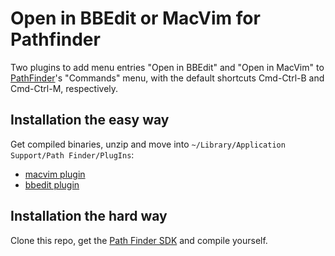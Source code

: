 # Open in BBEdit or MacVim for Pathfinder #

Two plugins to add menu entries "Open in BBEdit" and "Open in MacVim" to [PathFinder](http://www.cocoatech.com/)'s "Commands" menu,
with the default shortcuts Cmd-Ctrl-B and Cmd-Ctrl-M, respectively.

## Installation the easy way

Get compiled binaries, unzip and move into `~/Library/Application Support/Path Finder/PlugIns`:

 -   [macvim plugin](https://github.com/downloads/danmichaelo/pathfinder_open_in_bbedit_macvim/pathfinder_open_in_macvim-1.1.zip)
 -   [bbedit plugin](https://github.com/downloads/danmichaelo/pathfinder_open_in_bbedit_macvim/pathfinder_open_in_bbedit-1.1.zip)

## Installation the hard way

Clone this repo, get the [Path Finder SDK](http://www.cocoatech.com/sdk) and compile yourself.
